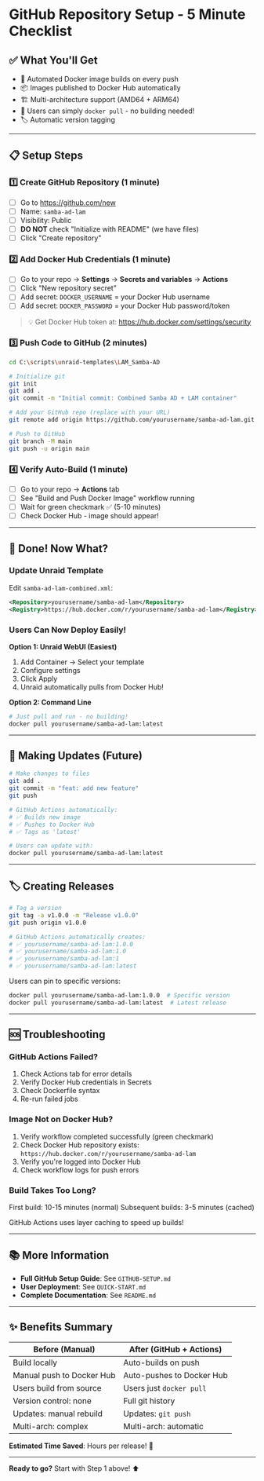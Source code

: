 # GitHub Repository Setup - 5 Minute Checklist

## ✅ What You'll Get

- 🚀 Automated Docker image builds on every push
- 📦 Images published to Docker Hub automatically
- 🏗️ Multi-architecture support (AMD64 + ARM64)
- 🔄 Users can simply `docker pull` - no building needed!
- 🏷️ Automatic version tagging

---

## 📋 Setup Steps

### 1️⃣ Create GitHub Repository (1 minute)

- [ ] Go to https://github.com/new
- [ ] Name: `samba-ad-lam`
- [ ] Visibility: Public
- [ ] **DO NOT** check "Initialize with README" (we have files)
- [ ] Click "Create repository"

### 2️⃣ Add Docker Hub Credentials (1 minute)

- [ ] Go to your repo → **Settings** → **Secrets and variables** → **Actions**
- [ ] Click "New repository secret"
- [ ] Add secret: `DOCKER_USERNAME` = your Docker Hub username
- [ ] Add secret: `DOCKER_PASSWORD` = your Docker Hub password/token

> 💡 Get Docker Hub token at: https://hub.docker.com/settings/security

### 3️⃣ Push Code to GitHub (2 minutes)

```bash
cd C:\scripts\unraid-templates\LAM_Samba-AD

# Initialize git
git init
git add .
git commit -m "Initial commit: Combined Samba AD + LAM container"

# Add your GitHub repo (replace with your URL)
git remote add origin https://github.com/yourusername/samba-ad-lam.git

# Push to GitHub
git branch -M main
git push -u origin main
```

### 4️⃣ Verify Auto-Build (1 minute)

- [ ] Go to your repo → **Actions** tab
- [ ] See "Build and Push Docker Image" workflow running
- [ ] Wait for green checkmark ✅ (5-10 minutes)
- [ ] Check Docker Hub - image should appear!

---

## 🎉 Done! Now What?

### Update Unraid Template

Edit `samba-ad-lam-combined.xml`:

```xml
<Repository>yourusername/samba-ad-lam</Repository>
<Registry>https://hub.docker.com/r/yourusername/samba-ad-lam</Registry>
```

### Users Can Now Deploy Easily!

**Option 1: Unraid WebUI (Easiest)**
1. Add Container → Select your template
2. Configure settings
3. Click Apply
4. Unraid automatically pulls from Docker Hub!

**Option 2: Command Line**
```bash
# Just pull and run - no building!
docker pull yourusername/samba-ad-lam:latest
```

---

## 🔄 Making Updates (Future)

```bash
# Make changes to files
git add .
git commit -m "feat: add new feature"
git push

# GitHub Actions automatically:
# ✅ Builds new image
# ✅ Pushes to Docker Hub
# ✅ Tags as 'latest'

# Users can update with:
docker pull yourusername/samba-ad-lam:latest
```

---

## 🏷️ Creating Releases

```bash
# Tag a version
git tag -a v1.0.0 -m "Release v1.0.0"
git push origin v1.0.0

# GitHub Actions automatically creates:
# ✅ yourusername/samba-ad-lam:1.0.0
# ✅ yourusername/samba-ad-lam:1.0
# ✅ yourusername/samba-ad-lam:1
# ✅ yourusername/samba-ad-lam:latest
```

Users can pin to specific versions:
```bash
docker pull yourusername/samba-ad-lam:1.0.0  # Specific version
docker pull yourusername/samba-ad-lam:latest  # Latest release
```

---

## 🆘 Troubleshooting

### GitHub Actions Failed?

1. Check Actions tab for error details
2. Verify Docker Hub credentials in Secrets
3. Check Dockerfile syntax
4. Re-run failed jobs

### Image Not on Docker Hub?

1. Verify workflow completed successfully (green checkmark)
2. Check Docker Hub repository exists: `https://hub.docker.com/r/yourusername/samba-ad-lam`
3. Verify you're logged into Docker Hub
4. Check workflow logs for push errors

### Build Takes Too Long?

First build: 10-15 minutes (normal)
Subsequent builds: 3-5 minutes (cached)

GitHub Actions uses layer caching to speed up builds!

---

## 📚 More Information

- **Full GitHub Setup Guide**: See `GITHUB-SETUP.md`
- **User Deployment**: See `QUICK-START.md`
- **Complete Documentation**: See `README.md`

---

## ✨ Benefits Summary

| Before (Manual) | After (GitHub + Actions) |
|-----------------|--------------------------|
| Build locally | Auto-builds on push |
| Manual push to Docker Hub | Auto-pushes to Docker Hub |
| Users build from source | Users just `docker pull` |
| Version control: none | Full git history |
| Updates: manual rebuild | Updates: `git push` |
| Multi-arch: complex | Multi-arch: automatic |

**Estimated Time Saved**: Hours per release! 🎉

---

**Ready to go?** Start with Step 1 above! ⬆️
